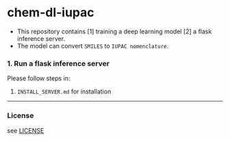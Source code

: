 # chem-dl-iupac

- This repository contains [1] training a deep learning model [2] a flask inference server.
- The model can convert `SMILES` to `IUPAC nomenclature`.


### 1. Run a flask inference server

Please follow steps in:
1. `INSTALL_SERVER.md` for installation



---

### License

see [LICENSE][LICENSE]

[LICENSE]: LICENSE
